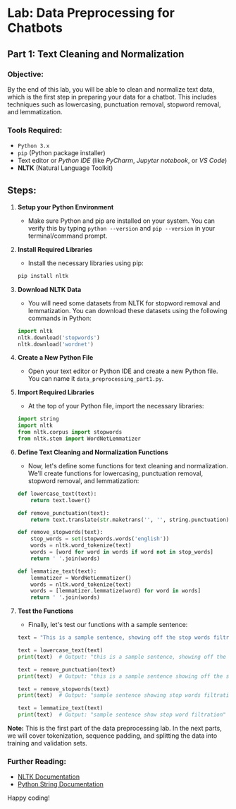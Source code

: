 # Lab: Data Preprocessing for Chatbots

## Part 1: Text Cleaning and Normalization

### **Objective:**

By the end of this lab, you will be able to clean and normalize text data, which is the first step in preparing your data for a chatbot. This includes techniques such as lowercasing, punctuation removal, stopword removal, and lemmatization.

### **Tools Required:**

- `Python 3.x`
- `pip` (Python package installer)
- Text editor or *Python IDE* (like *PyCharm*, *Jupyter notebook*, or *VS Code*)
- **NLTK** (Natural Language Toolkit)

## **Steps:**

1. **Setup your Python Environment**
   - Make sure Python and pip are installed on your system. You can verify this by typing `python --version` and `pip --version` in your terminal/command prompt.

2. **Install Required Libraries**
   - Install the necessary libraries using pip:

    ```bash
    pip install nltk
    ```

3. **Download NLTK Data**
   - You will need some datasets from NLTK for stopword removal and lemmatization. You can download these datasets using the following commands in Python:

    ```python
    import nltk
    nltk.download('stopwords')
    nltk.download('wordnet')
    ```

4. **Create a New Python File**
   - Open your text editor or Python IDE and create a new Python file. You can name it `data_preprocessing_part1.py`.

5. **Import Required Libraries**
   - At the top of your Python file, import the necessary libraries:

    ```python
    import string
    import nltk
    from nltk.corpus import stopwords
    from nltk.stem import WordNetLemmatizer
    ```

6. **Define Text Cleaning and Normalization Functions**
   - Now, let's define some functions for text cleaning and normalization. We'll create functions for lowercasing, punctuation removal, stopword removal, and lemmatization:

    ```python
    def lowercase_text(text):
        return text.lower()

    def remove_punctuation(text):
        return text.translate(str.maketrans('', '', string.punctuation))

    def remove_stopwords(text):
        stop_words = set(stopwords.words('english'))
        words = nltk.word_tokenize(text)
        words = [word for word in words if word not in stop_words]
        return ' '.join(words)

    def lemmatize_text(text):
        lemmatizer = WordNetLemmatizer()
        words = nltk.word_tokenize(text)
        words = [lemmatizer.lemmatize(word) for word in words]
        return ' '.join(words)
    ```

7. **Test the Functions**
   - Finally, let's test our functions with a sample sentence:

    ```python
    text = "This is a sample sentence, showing off the stop words filtration."

    text = lowercase_text(text)
    print(text)  # Output: "this is a sample sentence, showing off the stop words filtration."

    text = remove_punctuation(text)
    print(text)  # Output: "this is a sample sentence showing off the stop words filtration"

    text = remove_stopwords(text)
    print(text)  # Output: "sample sentence showing stop words filtration"

    text = lemmatize_text(text)
    print(text)  # Output: "sample sentence show stop word filtration"
    ```

**Note:** This is the first part of the data preprocessing lab. In the next parts, we will cover tokenization, sequence padding, and splitting the data into training and validation sets.

### **Further Reading:**

- [NLTK Documentation](https://www.nltk.org/)
- [Python String Documentation](https://docs.python.org/3/library/string.html)

Happy coding!
